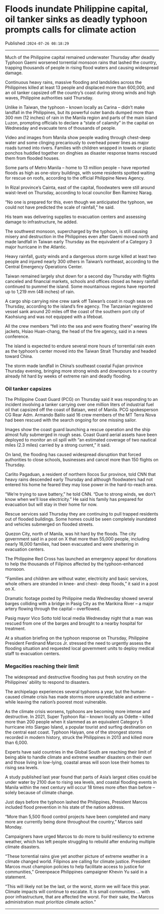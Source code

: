 # Floods inundate Philippine capital, oil tanker sinks as deadly typhoon prompts calls for climate action

Published :`2024-07-26 08:18:29`

---

Much of the Philippine capital remained underwater Thursday after deadly Typhoon Gaemi worsened torrential monsoon rains that lashed the country, trapping thousands of people in rising flood waters and causing widespread damage.

Continuous heavy rains, massive flooding and landslides across the Philippines killed at least 13 people and displaced more than 600,000, and an oil tanker capsized off the country’s coast during strong winds and high waves, Philippine authorities said Thursday.

Unlike in Taiwan, the typhoon – known locally as Carina – didn’t make landfall in the Philippines, but its powerful outer bands dumped more than 300 mm (12 inches) of rain in the Manila region and parts of the main island Luzon, prompting officials to declare a “state of calamity” in the capital on Wednesday and evacuate tens of thousands of people.

Video and images from Manila show people wading through chest-deep water and some clinging precariously to overhead power lines as major roads turned into rivers. Families with children wrapped in towels or plastic ponchos huddled together on dinghies as disaster response teams rescued them from flooded houses.

Some parts of Metro Manila – home to 13 million people – have reported floods as high as one-story buildings, with some residents spotted waiting for rescue on roofs, according to the official Philippine News Agency.

In Rizal province’s Cainta, east of the capital, floodwaters were still around waist-level on Thursday, according to local councilor Ben Ramirez Narag.

“No one is prepared for this, even though we anticipated the typhoon, we could not have predicted the scale of rainfall,” he said.

His team was delivering supplies to evacuation centers and assessing damage to infrastructure, he added.

The southwest monsoon, supercharged by the typhoon, is still causing misery and destruction in the Philippines even after Gaemi moved north and made landfall in Taiwan early Thursday as the equivalent of a Category 3 major hurricane in the Atlantic.

Heavy rainfall, gusty winds and a dangerous storm surge killed at least two people and injured nearly 300 others in Taiwan’s northeast, according to the Central Emergency Operations Center.

Taiwan remained largely shut down for a second day Thursday with flights canceled and financial markets, schools and offices closed as heavy rainfall continued to pummel the island. Some mountainous regions have reported up to 1,219 mm (48 inches) of rain.

A cargo ship carrying nine crew sank off Taiwan’s coast in rough seas on Thursday, according to the island’s fire agency. The Tanzanian registered vessel sank around 20 miles off the coast of the southern port city of Kaohsiung and was not equipped with a lifeboat.

All the crew members “fell into the sea and were floating there” wearing life jackets, Hsiao Huan-chang, the head of the fire agency, said in a news conference.

The island is expected to endure several more hours of torrential rain even as the typhoon’s center moved into the Taiwan Strait Thursday and headed toward China.

The storm made landfall in China’s southeast coastal Fujian province Thursday evening, bringing more strong winds and downpours to a country already hit hard by weeks of extreme rain and deadly flooding.

### Oil tanker capsizes

The Philippine Coast Guard (PCG) on Thursday said it was responding to an incident involving a tanker carrying over one million liters of industrial fuel oil that capsized off the coast of Bataan, west of Manila. PCG spokesperson CG Rear Adm. Armando Balilo said 16 crew members of the MT Terra Nova had been rescued with the search ongoing for one missing sailor.

Images show the coast guard launching a rescue operation and the ship almost fully submerged in rough seas. Coast Guard aerial assets have been deployed to monitor an oil spill with “an estimated coverage of two nautical miles (2.3 miles) carried by a strong current,” it said.

On land, the flooding has caused widespread disruption that forced authorities to close schools, businesses and cancel more than 150 flights on Thursday.

Carlito Pagaduan, a resident of northern Ilocos Sur province, told CNN that heavy rains descended early Thursday and although floodwaters had not entered his home he feared they may lose power in the hard-to-reach area.

“We’re trying to save battery,” he told CNN. “Due to strong winds, we don’t know when we’ll lose electricity.” He said his family has prepared for evacuation but will stay in their home for now.

Rescue services said Thursday they are continuing to pull trapped residents out of flooded buildings. Some homes could be seen completely inundated and vehicles submerged on flooded streets.

Quezon City, north of Manila, was hit hard by the floods. The city government said in a post on X that more than 55,000 people, including nearly 16,000 families, had been evacuated and were sheltering in evacuation centers.

The Philippine Red Cross has launched an emergency appeal for donations to help the thousands of Filipinos affected by the typhoon-enhanced monsoon.

“Families and children are without water, electricity and basic services, whole others are stranded in knee- and chest- deep floods,” it said in a post on X.

Dramatic footage posted by Philippine media Wednesday showed several barges colliding with a bridge in Pasig City as the Marikina River – a major artery flowing through the capital – overflowed.

Pasig mayor Vico Sotto told local media Wednesday night that a man was rescued from one of the barges and brought to a nearby hospital for treatment.

At a situation briefing on the typhoon response on Thursday, Philippine President Ferdinand Marcos Jr. stressed the need to urgently assess the flooding situation and requested local government units to deploy medical staff to evacuation centers.

### Megacities reaching their limit

The widespread and destructive flooding has put fresh scrutiny on the Philippines’ ability to respond to disasters.

The archipelago experiences several typhoons a year, but the human-caused climate crisis has made storms more unpredictable and extreme – while leaving the nation’s poorest most vulnerable.

As the climate crisis worsens, typhoons are becoming more intense and destructive. In 2021, Super Typhoon Rai – known locally as Odette – killed more than 200 people when it slammed as an equivalent Category 5 hurricane into Siargao Island, a popular tourist and surfing destination on the central east coast. Typhoon Haiyan, one of the strongest storms recorded in modern history, struck the Philippines in 2013 and killed more than 6,000.

Experts have said countries in the Global South are reaching their limit of being able to handle climate and extreme weather disasters on their own and those living in low-lying, coastal areas will soon lose their homes to rising sea levels.

A study published last year found that parts of Asia’s largest cities could be under water by 2100 due to rising sea levels, and coastal flooding events in Manila within the next century will occur 18 times more often than before – solely because of climate change.

Just days before the typhoon lashed the Philippines, President Marcos included flood prevention in his state of the nation address.

“More than 5,500 flood control projects have been completed and many more are currently being done throughout the country,” Marcos said Monday.

Campaigners have urged Marcos to do more to build resiliency to extreme weather, which has left people struggling to rebuild after enduring multiple climate disasters.

“These torrential rains give yet another picture of extreme weather in a climate changed world. Filipinos are calling for climate justice. President Marcos must champion policies to help facilitate access to justice for communities,” Greenpeace Philippines campaigner Khevin Yu said in a statement.

“This will likely not be the last, or the worst, storm we will face this year. Climate impacts will continue to escalate. It is small communities … with poor infrastructure, that are affected the worst. For their sake, the Marcos administration must prioritize climate action.”

---

